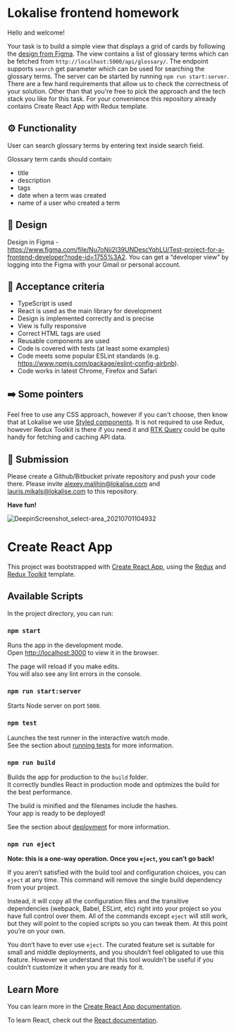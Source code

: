 # Lokalise frontend homework

Hello and welcome!

Your task is to build a simple view that displays a grid of cards by following the [design from Figma](https://www.figma.com/file/Nu7oNij2I39UNDescYqhLU/Test-project-for-a-frontend-developer?node-id=1755%3A2). The view contains a list of glossary terms which can be fetched from `http://localhost:5000/api/glossary/`. The endpoint supports `search` get parameter which can be used for searching the glossary terms. The server can be started by running `npm run start:server`. There are a few hard requirements that allow us to check the correctness of your solution. Other than that you're free to pick the approach and the tech stack you like for this task. For your convenience this repository already contains Create React App with Redux template.

## ⚙️ Functionality

User can search glossary terms by entering text inside search field.

Glossary term cards should contain:

- title
- description
- tags
- date when a term was created
- name of a user who created a term

## 🎨 Design

Design in Figma - https://www.figma.com/file/Nu7oNij2I39UNDescYqhLU/Test-project-for-a-frontend-developer?node-id=1755%3A2. You can get a “developer view” by logging into the Figma with your Gmail or personal account.

## 🎯 Acceptance criteria

- TypeScript is used
- React is used as the main library for development
- Design is implemented correctly and is precise
- View is fully responsive
- Correct HTML tags are used
- Reusable components are used
- Code is covered with tests (at least some examples)
- Code meets some popular ESLint standards (e.g. https://www.npmjs.com/package/eslint-config-airbnb).
- Code works in latest Chrome, Firefox and Safari

## ➡️ Some pointers

Feel free to use any CSS approach, however if you can't choose, then know that at Lokalise we use [Styled components](https://styled-components.com/). It is not required to use Redux, however Redux Toolkit is there if you need it and [RTK Query](https://redux-toolkit.js.org/rtk-query/overview) could be quite handy for fetching and caching API data.

## 💾 Submission

Please create a Github/Bitbucket private repository and push your code there. Please invite alexey.malihin@lokalise.com and lauris.mikals@lokalise.com to this repository.

**Have fun!**

![DeepinScreenshot_select-area_20210701104932](https://user-images.githubusercontent.com/74536758/124093729-cadb0900-da60-11eb-9c32-f775d08186f3.png)

# Create React App

This project was bootstrapped with [Create React App](https://github.com/facebook/create-react-app), using the [Redux](https://redux.js.org/) and [Redux Toolkit](https://redux-toolkit.js.org/) template.

## Available Scripts

In the project directory, you can run:

### `npm start`

Runs the app in the development mode.<br />
Open [http://localhost:3000](http://localhost:3000) to view it in the browser.

The page will reload if you make edits.<br />
You will also see any lint errors in the console.

### `npm run start:server`

Starts Node server on port `5000`.

### `npm test`

Launches the test runner in the interactive watch mode.<br />
See the section about [running tests](https://facebook.github.io/create-react-app/docs/running-tests) for more information.

### `npm run build`

Builds the app for production to the `build` folder.<br />
It correctly bundles React in production mode and optimizes the build for the best performance.

The build is minified and the filenames include the hashes.<br />
Your app is ready to be deployed!

See the section about [deployment](https://facebook.github.io/create-react-app/docs/deployment) for more information.

### `npm run eject`

**Note: this is a one-way operation. Once you `eject`, you can’t go back!**

If you aren’t satisfied with the build tool and configuration choices, you can `eject` at any time. This command will remove the single build dependency from your project.

Instead, it will copy all the configuration files and the transitive dependencies (webpack, Babel, ESLint, etc) right into your project so you have full control over them. All of the commands except `eject` will still work, but they will point to the copied scripts so you can tweak them. At this point you’re on your own.

You don’t have to ever use `eject`. The curated feature set is suitable for small and middle deployments, and you shouldn’t feel obligated to use this feature. However we understand that this tool wouldn’t be useful if you couldn’t customize it when you are ready for it.

## Learn More

You can learn more in the [Create React App documentation](https://facebook.github.io/create-react-app/docs/getting-started).

To learn React, check out the [React documentation](https://reactjs.org/).
